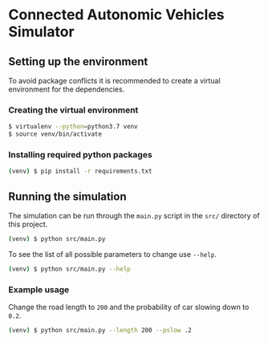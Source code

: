 # Connected Autonomic Vehicles Simulator

## Setting up the environment

To avoid package conflicts it is recommended to create a virtual environment
for the dependencies.

### Creating the virtual environment
```sh
$ virtualenv --python=python3.7 venv
$ source venv/bin/activate
```

### Installing required python packages
```sh
(venv) $ pip install -r requirements.txt
```

## Running the simulation
The simulation can be run through the `main.py` script in  the
`src/` directory of this project.
```sh
(venv) $ python src/main.py
```

To see the list of all possible parameters to change use `--help`.
```sh
(venv) $ python src/main.py --help
```

### Example usage
Change the road length to `200` and the probability of car slowing down to `0.2`.
```sh
(venv) $ python src/main.py --length 200 --pslow .2
```
